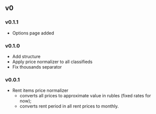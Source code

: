 ## v0

### v0.1.1

* Options page added

### v0.1.0

* Add structure
* Apply price normalizer to all classifieds
* Fix thousands separator

### v0.0.1

* Rent items price normalizer
  * converts all prices to approximate value in rubles (fixed rates for now);
  * converts rent period in all rent prices to monthly.